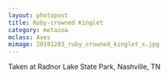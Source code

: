 ```yaml
---
layout: photopost
title: Ruby-crowned Kinglet
category: metazoa
mclass: Aves
mimage: 20191203_ruby_crowned_kinglet_s.jpg
---
```


Taken at Radnor Lake State Park, Nashville, TN
